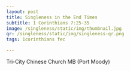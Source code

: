 ```yaml
---
layout: post
title: Singleness in the End Times
subtitle: 1 Corinthians 7:25-35
image: /singleness/static/img/thumbnail.jpg
qr: /singleness/static/img/singleness-qr.png
tags: 1corinthians fec

---
```

Tri-City Chinese Church MB (Port Moody)